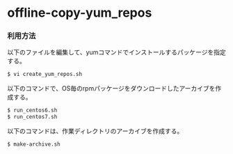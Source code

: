 offline-copy-yum_repos
======================

### 利用方法

以下のファイルを編集して、yumコマンドでインストールするパッケージを指定する。

```sh
$ vi create_yum_repos.sh
```

以下のコマンドで、OS毎のrpmパッケージをダウンロードしたアーカイブを作成する。


```sh
$ run_centos6.sh
$ run_centos7.sh
```

以下のコマンドは、作業ディレクトリのアーカイブを作成する。

```sh
$ make-archive.sh
```
